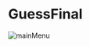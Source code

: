 # GuessFinal

![mainMenu](https://user-images.githubusercontent.com/54285200/134798750-fcc21637-643e-48d9-898e-ab06d848dd06.jpg)

